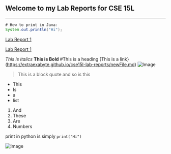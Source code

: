 ## Welcome to my Lab Reports for CSE 15L
---
```java
# How to print in Java:
System.out.println("Hi");
```


[Lab Report 1](lab-report-1-week-2.html)


[Lab Report 1](https://extraexabyte.github.io/cse15l-lab-reports/lab-report-1-week-2.md)

*This is italics*
**This is Bold**
#This is a heading
[This is a link} (https://extraexabyte.github.io/cse15l-lab-reports/newFile.md)
![Image](http://url/IMG_8373.jpeg)
>This is a block quote
>and so is this

* This
* Is
* a
* list

1. And
2. These
3. Are
4. Numbers

print in python is simply `print("Hi")`

![Image](https://extraexabyte.github.io/cse15l-lab-reports/moon.jpeg)

